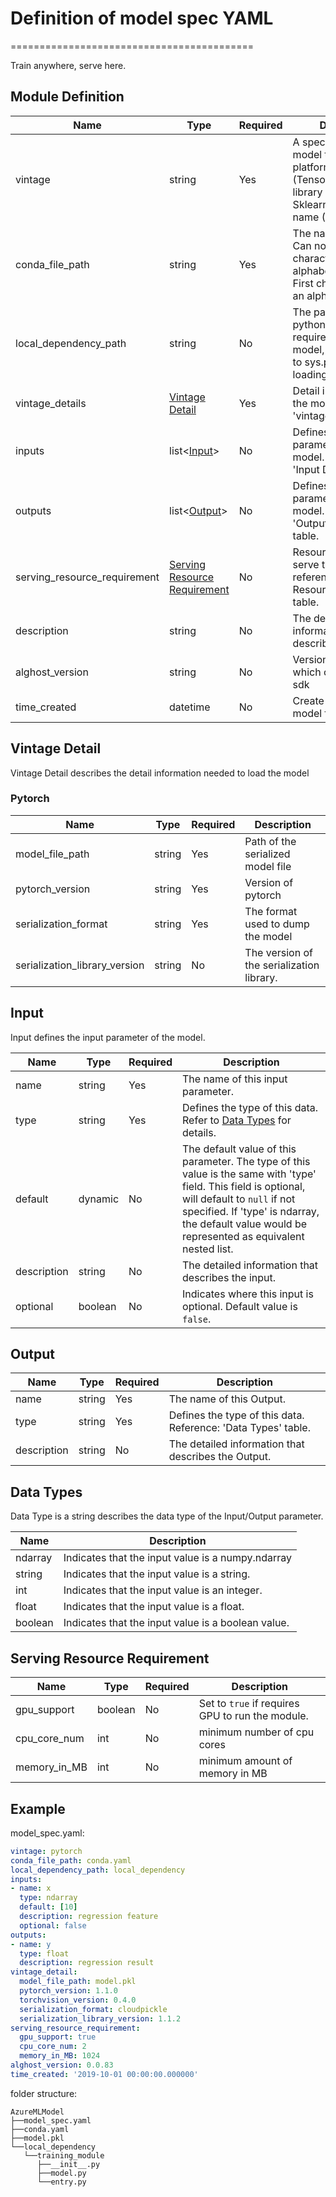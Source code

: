 # Definition of model spec YAML

==========================================

Train anywhere, serve here.

## Module Definition

| Name | Type | Required | Description |
| ---- | ---- | -------- | ----------- |
| vintage | string | Yes | A specification of model type. Could be platform name (Tensorflow, etc.), library name (Pytorch, Sklearn, etc.) or format name (Onnx, etc.) |
| conda_file_path | string | Yes    | The name of module. Can not contain characters other than alphabets/digits/space. First character must be an alphabet.|
| local_dependency_path | string | No | The path contains the python packages required to load the model, will be append to sys.path when loading |
| vintage_details | [Vintage Detail](#vintage-detail) | Yes | Detail information of the model. Reference: 'vintage_details' table.|
| inputs | list<[Input](#Input)> | No | Defines input parameters of the model. Reference: 'Input Definition' table. |
| outputs | list<[Output](#Output)> | No |Defines output parameters of the model. Reference: 'Output Definition' table.|
| serving_resource_requirement | [Serving Resource Requirement](#serving-resource-requirement) | No | Resource required to serve the model, reference 'Serving Resource Requirement' table. |
| description | string | No |The detailed information that describes this module.|
| alghost_version | string | No | Version of alghost which containse model sdk |
| time_created | datetime | No | Create time of the model folder |

## Vintage Detail

Vintage Detail describes the detail information needed to load the model

### Pytorch

| Name        | Type    | Required | Description                                                  |
| ----------- | ------- | -------- | ------------------------------------------------------------ |
| model_file_path | string  | Yes      | Path of the serialized model file |
| pytorch_version | string  | Yes      | Version of pytorch |
| serialization_format | string | Yes | The format used to dump the model |
| serialization_library_version | string  | No       | The version of the serialization library. |

## Input

Input defines the input parameter of the model.

| Name        | Type    | Required | Description                                                  |
| ----------- | ------- | -------- | ------------------------------------------------------------ |
| name        | string  | Yes      | The name of this input parameter.                                      |
| type        | string  | Yes      | Defines the type of this data. Refer to [Data Types](#data-types) for details. |
| default     | dynamic | No       | The default value of this parameter. The type of this value is the same with 'type' field. This field is optional, will default to `null` if not specified. If 'type' is ndarray, the default value would be represented as equivalent nested list. |
| description | string  | No       | The detailed information that describes the input. |
| optional    | boolean | No       | Indicates where this input is optional. Default value is `false`. |

## Output

| Name        | Type   | Required | Description                                                  |
| ----------- | ------ | -------- | ------------------------------------------------------------ |
| name        | string | Yes      | The name of this Output.                                     |
| type        | string | Yes      | Defines the type of this data. Reference: 'Data Types' table. |
| description | string | No       | The detailed information that describes the Output.          |

## Data Types

Data Type is a string describes the data type of the Input/Output parameter.

| Name           | Description                                                  |
| -------------- | ------------------------------------------------------------ |
| ndarray        | Indicates that the input value is a numpy.ndarray            |
| string         | Indicates that the input value is a string.                  |
| int            | Indicates that the input value is an integer.                |
| float          | Indicates that the input value is a float.                   |
| boolean        | Indicates that the input value is a boolean value.           |

## Serving Resource Requirement

| Name      | Type                    | Required | Description                                                  |
| --------- | ----------------------- | -------- | ------------------------------------------------------------ |
| gpu_support      | boolean | No       | Set to `true` if requires GPU to run the module.             |
| cpu_core_num      | int     | No       | minimum number of cpu cores |
| memory_in_MB      | int     | No       | minimum amount of memory in MB |

## Example

model_spec.yaml:

~~~yaml
vintage: pytorch
conda_file_path: conda.yaml
local_dependency_path: local_dependency
inputs:
- name: x
  type: ndarray
  default: [10]
  description: regression feature
  optional: false
outputs:
- name: y
  type: float
  description: regression result
vintage_detail:
  model_file_path: model.pkl
  pytorch_version: 1.1.0
  torchvision_version: 0.4.0
  serialization_format: cloudpickle
  serialization_library_version: 1.1.2
serving_resource_requirement:
  gpu_support: true
  cpu_core_num: 2
  memory_in_MB: 1024
alghost_version: 0.0.83
time_created: '2019-10-01 00:00:00.000000'
~~~

folder structure:

```folder
AzureMLModel
├──model_spec.yaml
├──conda.yaml
├──model.pkl
└──local_dependency
   └──training_module
      ├──__init__.py
      ├──model.py
      └──entry.py
```
